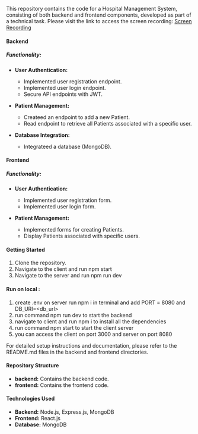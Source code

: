 
This repository contains the code for a Hospital Management System, consisting of both backend and frontend components, developed as part of a technical task.
Please visit the link to access the screen recording: [Screen Recording](https://drive.google.com/file/d/1yBufJ4kJ0_orIuEdjtE_DgDQgxrGTRZj/view?usp=sharing)

#### Backend 

##### Functionality:
- **User Authentication:**
  - Implemented user registration endpoint.
  - Implemented user login endpoint.
  - Secure API endpoints with JWT.

- **Patient Management:**
  - Createed an endpoint to add a new Patient.
  - Read endpoint to retrieve all Patients associated with a specific user.

- **Database Integration:**
  - Integrateed  a database (MongoDB).

#### Frontend 


##### Functionality:
- **User Authentication:**
  - Implemented user registration form.
  - Implemented user login form.

- **Patient Management:**
  - Implemented forms for creating Patients.
  - Display Patients associated with specific users.


#### Getting Started

1. Clone the repository.
2. Navigate to the client and run npm start
3. Navigate to the server and run npm run dev

#### Run on local :

1. create .env on server run npm i in terminal and add PORT = 8080 and DB_URI=<db_url>
2. run command npm run dev to start the backend
3. navigate to client and run npm i to install all the dependencies
4. run command npm start to start the client server
5. you can access the client on port 3000 and server on port 8080


For detailed setup instructions and documentation, please refer to the README.md files in the backend and frontend directories.

#### Repository Structure

- **backend:** Contains the backend code.
- **frontend:** Contains the frontend code.


#### Technologies Used

- **Backend:** Node.js, Express.js, MongoDB
- **Frontend:** React.js
- **Database:** MongoDB
